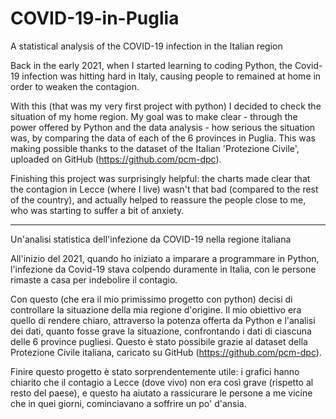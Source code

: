 # COVID-19-in-Puglia
A statistical analysis of the COVID-19 infection in the Italian region

Back in the early 2021, when I started learning to coding Python, the Covid-19 infection was hitting hard in Italy, causing people to remained at home in order to weaken the contagion.

With this (that was my very first project with python) I decided to check the situation of my home region. My goal was to make clear - through the power offered by Python and the data analysis - how serious the situation was, by comparing the data of each of the 6 provinces in Puglia. 
This was making possible thanks to the dataset of the Italian 'Protezione Civile', uploaded on GitHub (https://github.com/pcm-dpc).

Finishing this project was surprisingly helpful:  the charts made clear that the contagion in Lecce (where I live) wasn't that bad (compared to the rest of the country), and actually helped to reassure the people close to me, who was starting to suffer a bit of anxiety.

---------------------------------------------------------------------------------------------------------

Un'analisi statistica dell'infezione da COVID-19 nella regione italiana

All'inizio del 2021, quando ho iniziato a imparare a programmare in Python, l'infezione da Covid-19 stava colpendo duramente in Italia, con le persone rimaste a casa per indebolire il contagio.

Con questo (che era il mio primissimo progetto con python) decisi di controllare la situazione della mia regione d'origine. Il mio obiettivo era quello di rendere chiaro, attraverso la potenza offerta da Python e l'analisi dei dati, quanto fosse grave la situazione, confrontando i dati di ciascuna delle 6 province pugliesi. 
Questo è stato possibile grazie al dataset della Protezione Civile italiana, caricato su GitHub (https://github.com/pcm-dpc).

Finire questo progetto è stato sorprendentemente utile: i grafici hanno chiarito che il contagio a Lecce (dove vivo) non era così grave (rispetto al resto del paese), e questo ha aiutato a rassicurare le persone a me vicine che in quei giorni, cominciavano a soffrire un po' d'ansia.
